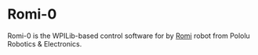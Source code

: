 # Romi-0

Romi-0 is the WPILib-based control software for by [Romi](https://www.pololu.com/product/4022) robot from Pololu Robotics & Electronics.
